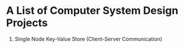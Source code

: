 A List of Computer System Design Projects
=========================================

1. Single Node Key-Value Store (Client-Server Communication)
